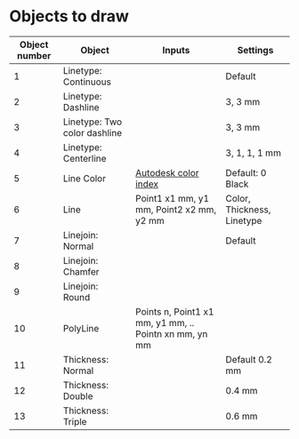 # Objects to draw

| Object number        | Object                         | Inputs                                                | Settings                                           |
|----------------------|--------------------------------|-------------------------------------------------------|----------------------------------------------------|
| 1                    | Linetype: Continuous           |                                                       | Default                                            |
| 2                    | Linetype: Dashline             |                                                       | 3, 3  mm                                           |
| 3                    | Linetype: Two color dashline   |                                                       | 3, 3  mm                                           |
| 4                    | Linetype: Centerline           |                                                       | 3, 1, 1, 1 mm                                      |
| 5                    | Line Color           | [Autodesk color index](https://geert-jan77.github.io/sidecutters/doc/Aci.html) | Default: 0 Black                    |
| 6                    | Line                           | Point1 x1 mm, y1 mm, Point2 x2 mm, y2 mm              | Color, Thickness, Linetype                         |
| 7                    | Linejoin: Normal               |                                                       | Default                                            |
| 8                    | Linejoin: Chamfer              |                                                       |                                                    |
| 9                    | Linejoin: Round                |                                                       |                                                    |
| 10                   | PolyLine                       | Points n, Point1 x1 mm, y1 mm, .. Pointn xn mm, yn mm |                                                    |
| 11                   | Thickness: Normal              |                                                       | Default 0.2 mm                                     |
| 12                   | Thickness: Double              |                                                       | 0.4 mm                                             |
| 13                   | Thickness: Triple              |                                                       | 0.6 mm                                             |
